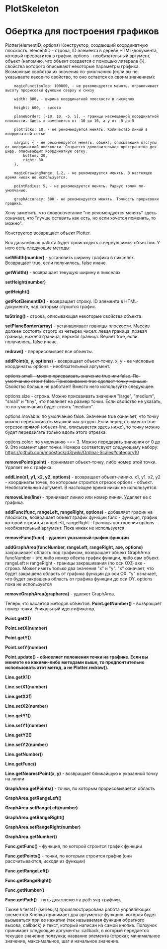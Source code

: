 PlotSkeleton
============

Обертка для построения графиков
============

Plotter(elementID, options)
Конструктор, создающий координатную плоскость. 
elementID - строка, ID элемента в дереве HTML-документа, который превратится в график.
options - необязательный аргумент, объект (напомню, что объект создается с помощью литерала {}), свойства которого описывают некоторые параметры графика. Возможные свойства их значения по-умолчанию (если вы не указываете какое-то свойство, то оно остается со своим значением):

        magicFunctionTop: 100000, - не рекомендуется менять. ограничивает высоту прорисовки функции сверху и снизу

        width: 800, - ширина координатной плоскости в пискелях

        height: 600, - высота

        planeBorder: [-10, 10, -5, 5], - границы несмещенной координатной плоскости. Здесь x изменяется от -10 до 10, а y от -5 до 5

        plotTicks: 10, - не рекомендуется менять. Количество линий в координатной сетке

        margin: { - не рекомендуется менять. объект, описывающий отступы от координатной плоскости. Создается дополнительное пространство для цифр, описывающих координатную сетку.
            bottom: 20,
            right: 30
        },

        magicDrawingRange: 1.2, - не рекомендуется менять. В настоящее время никак не используется.

        pointRadius: 5, - не рекомендуется менять. Радиус точки по-умолчанию.

        graphAccuracy: 300 - не рекомендуется менять. Точность прорисовки графика.


Хочу заметить, что словосочетание "не рекомендуется менять" здесь означает, что "лучше оставить как есть, но если хочется поменять, то можно".

Конструктор возвращает объект Plotter.


Вся дальнейшая работа будет происходить с вернувшимся объектом. У него есть следующие методы:

<b>setWidth(number)</b> - установить ширину графика в пикселях. Возвращает true, если получилось, false иначе.

<b>getWidth()</b> - возвращает текущую ширину в пикселях

<b>setHeight(number)</b>

<b>getHeight()</b>

<b>getPlotElementID()</b> - возвращает строку. ID элемента в HTML-документе, над которым строится график.

<b>toString()</b> - строка, описывающая некоторые свойства объекта.

<b>setPlaneBorder(array)</b> - устанавливает границы плоскости. Массив должен состоять строго из четырех чисел: левая граница, правая граница, нижняя граница, верхняя граница. Вернет true, если получилось, false иначе.

<b>redraw()</b> - перерисовывает все объекты.

<b>addPoint(x, y, options)</b> - возвращает объект-точку. x, y - ее числовые координаты. options - необязательный аргумент.

<strike>options.small - можно присваивать значение true или false. По-умолчанию стоит false. Присваивание true сделает точку меньше.</strike> Свойство больше не работает! Вместо него используйте следующее:

options.size - строка. Можно присваивать значения "large", "medium", "small" и "tiny", что повлияет на размер точки. Если свойство не указать, то по-умолчанию будет стоять "medium".

options.movable: по умолчанию false. Значение true означает, что точку можно перетаскивать мышкой как угодно. Если передать вместо true отрезок прямой (объект-line, описывается здесь ниже), то точку можно будет передвигать только вдоль этого отрезка.

options.color: по умолчанию === 3. Можно передавать значения от 0 до 9. Это изменит цвет точки. Номера соответсвуют следующему набору: https://github.com/mbostock/d3/wiki/Ordinal-Scales#category10

<b>removePoint(point)</b> - принимает объект-точку, либо номер этой точки. Удаляет ее с графика.

<b>addLine(x1, y1, x2, y2, options)</b> - возвращает объект-линию. 
x1, y1, x2, y2 - координаты точек, по котороым строится отрезок
options - объект. Необязательный аргумент. В настоящее время никак не используется.

<b>removeLine(line)</b> - принимает линию или номер линии. Удаляет ее с графика.

<b>addFunc(func, rangeLeft, rangeRight, options)</b> - добавляет график на плоскость, возвращает объект график функции
func - функция, график которой строится
rangeLeft, rangeRight - Границы построения
options - необязательный аргумент. Пока никак не используется.

<b>removeFunc(func) - удаляет указанный график функции</b>

<b>addGraphArea(funcNumber, rangeLeft, rangeRight, axe, options)</b> закрашивает область под графиком, возвращает объект GraphArea
funcNumber - это либо номер обекта график функции, либо сам объект. 
rangeLeft и rangeRight - границы закрашивания (по оси OX!)
axe - строка. Может иметь только два значения "x" и "y". "x" означает, что будет закрашена область от графика функции до оси OX. "y" означает, что будет закрашена область от графика функции до оси OY.
options пока не используется

<b>removeGraphArea(grapharea)</b> - удаляет GraphArea.


Теперь что касается методов объектов.
<b>Point.getNumber()</b> - возвращает номер точки. Уникальный идентификатор.

<b>Point.getX()</b>

<b>Point.setX(number)</b>

<b>Point.getY()</b>

<b>Point.setY(number)</b>

<b>Point.update() - обновляет положения точки на графике. Если вы меняете ее какими-либо методами выше, то предпочтительно использовать этот метод, а не Plotter.redraw().</b>

<b>Line.getX1()</b>

<b>Line.setX1(number)</b>

<b>Line.getX2()</b>

<b>Line.setX2(number)</b>

<b>Line.getY1()</b>

<b>Line.setY1(number)</b>

<b>Line.getY2()</b>

<b>Line.setY2(number)</b>

<b>Line.getNumber()</b>

<b>Line.getFunc()</b>

<b>Line.getNearestPoint(x, y)</b> - возвращает ближайшую к указанной точку на линии

<b>GraphArea.getPoints()</b> - точки, по которым прорисовывается область

<b>GraphArea.getRangeLeft()</b>

<b>GraphArea.setRangeLeft(number)</b>

<b>GraphArea.getRangeRight()</b>

<b>GraphArea.setRangeRight(number)</b>

<b>GraphArea.getNumber()</b>

<b>Func.getFunc()</b> - функция, по которой строится график функции

<b>Func.getPoints()</b> - точки, по которым строится график (они рассчитываются, исходя из функции)

<b>Func.getRangeLeft()</b>

<b>Func.getRangeRight()</b>

<b>Func.getNumber()</b>

<b>Func.getPath()</b> - путь для элемента path svg-графики.



Также в test4() (series.js) проиллюстрирована работа управляющих элементов
Кнопка принимает два аргумента: функцию, которая будет вызываться при ее нажатии (так называемая функция обратного вызова, callback) и текст, который написан на самой кнопке.
Ползунок принимает следующие аргументы: callback, в который передается текущее значение ползунка; название элемента (строка); минимальное значение, максимальное, шаг и начальное значение.
